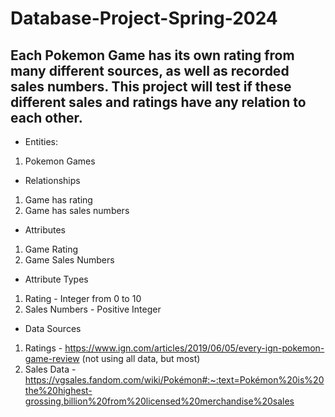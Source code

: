 # Database-Project-Spring-2024

## Each Pokemon Game has its own rating from many different sources, as well as recorded sales numbers. This project will test if these different sales and ratings have any relation to each other.

- Entities:
1. Pokemon Games

- Relationships
1. Game has rating
2. Game has sales numbers

- Attributes
1. Game Rating
2. Game Sales Numbers

- Attribute Types
1. Rating - Integer from 0 to 10
2. Sales Numbers - Positive Integer

- Data Sources
1. Ratings - https://www.ign.com/articles/2019/06/05/every-ign-pokemon-game-review (not using all data, but most)
2. Sales Data - https://vgsales.fandom.com/wiki/Pokémon#:~:text=Pokémon%20is%20the%20highest-grossing,billion%20from%20licensed%20merchandise%20sales
